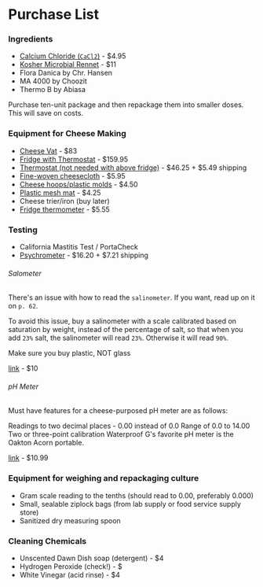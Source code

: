# Purchase List

### Ingredients

* [Calcium Chloride (`CaCl2`)](http://www.cheesemaking.com/calciumchloride.html) - $4.95
* [Kosher Microbial Rennet](http://www.thecheesemaker.com/categories/Ingredients/Rennet/) - $11
* Flora Danica by Chr. Hansen
* MA 4000 by Choozit
* Thermo B by Abiasa

Purchase ten-unit package and then repackage them into smaller doses. This will save on costs.

### Equipment for Cheese Making

* [Cheese Vat](http://www.amazon.com/Winware-Stainless-Quart-Double-Boiler/dp/B001ASCU3Q/ref=cm_cr_pr_pdt_img_top?ie=UTF8) - $83
* [Fridge with Thermostat](http://www.ebay.com/itm/Haier-4-6-cu-ft-Compact-Mini-Refrigerator-Black-Cabinet-w-Locking-Glass-Door-/261669560598?pt=Small_Kitchen_Appliances_US&hash=item3cecb8a116) - $159.95
* [Thermostat (not needed with above fridge)](http://www.amazon.com/Refrigerator-Freezer-Thermostat-Temperature-Controller/dp/B000EXROSE/ref=sr_1_4?ie=UTF8&qid=1418104394&sr=8-4&keywords=thermostat+refrigerator) - $46.25 + $5.49 shipping
* [Fine-woven cheesecloth](http://www.cheesemaking.com/shop/cheesecloth-for-lining-cheese-molds.html) - $5.95
* [Cheese hoops/plastic molds](http://www.cheesemaking.com/store/p/43-Ricotta-Mold-1.html) - $4.50
* [Plastic mesh mat](http://www.cheesemaking.com/shop/cheese-ripening-mat-fine-mesh.html) - $4.25
* Cheese trier/iron (buy later)
* [Fridge thermometer](http://www.amazon.com/Taylor-5924-Service-Freezer-Refrigerator-Thermometer/dp/B000BPE88E) - $5.55

### Testing

* California Mastitis Test / PortaCheck
* [Psychrometer](http://www.ebay.com/itm/PSYCHROMETER-WET-DRY-BULB-HYGROMETER-/330964760556?pt=LH_DefaultDomain_0&hash=item4d0f0977ec) - $16.20 + $7.21 shipping

###### Salometer

There's an issue with how to read the `salinometer`. If you want, read up on it on `p. 62`. 

To avoid this issue, buy a salinometer with a scale calibrated based on saturation by weight, instead of the percentage of salt, so that when you add `23%` salt, the salinometer will read `23%`. Otherwise it will read `90%`.

Make sure you buy plastic, NOT glass

[link](http://www.ebay.com/itm/Electric-LED-Salinity-Meter-Salty-Check-Food-Salinometer-Waterproof-Salt-Tester-/281291353529?pt=LH_DefaultDomain_0&hash=item417e456db9) - $10

###### pH Meter

Must have features for a cheese-purposed pH meter are as follows:

Readings to two decimal places - 0.00 instead of 0.0
Range of 0.0 to 14.00
Two or three-point calibration
Waterproof
G's favorite pH meter is the Oakton Acorn portable.

[link](http://www.amazon.com/Ph-Test-Strips-Increments-Sensitive/dp/B004U1PHJY/ref=sr_1_2?ie=UTF8&qid=1418103725&sr=8-2&keywords=accurate+pH+strips) - $10.99

### Equipment for weighing and repackaging culture

* Gram scale reading to the tenths (should read to 0.00, preferably 0.000)
* Small, sealable ziplock bags (from lab supply or food service supply store)
* Sanitized dry measuring spoon

### Cleaning Chemicals

* Unscented Dawn Dish soap (detergent) - $4
* Hydrogen Peroxide (check!) - $
* White Vinegar (acid rinse) - $4


